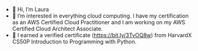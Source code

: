 - 👋 Hi, I’m Laura
- 👀 I’m interested in everything cloud computing.  I have my certification as an AWS Certified Cloud Practitioner and I am working on my AWS Certified Cloud Architect Associate.
- 🌱 I earned a verified certificate (https://bit.ly/3TvOQ8w) from HarvardX CS50P Introduction to Programming with Python. 

